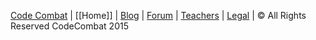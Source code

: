 [Code Combat](www.codecombat.com) | [[Home]] | [Blog](http://blog.codecombat.com/) | [Forum](http://discourse.codecombat.com/) | [Teachers](http://codecombat.com/teachers) | [Legal](http://codecombat.com/legal) |   © All Rights Reserved CodeCombat 2015